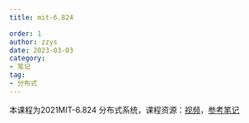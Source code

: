 ```yaml
---
title: mit-6.824

order: 1
author: zzys
date: 2023-03-03
category:
- 笔记
tag:
- 分布式
---
```


本课程为2021MIT-6.824 分布式系统，课程资源：[视频](https://www.bilibili.com/video/BV16f4y1z7kn)，[参考笔记](https://ashiamd.github.io/docsify-notes/#/study/分布式策略/MIT6.824网课学习笔记-01)